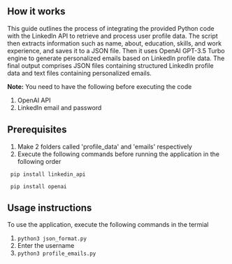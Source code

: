 ## How it works

This guide outlines the process of integrating the provided Python code with the LinkedIn API to retrieve and process user profile data. The script then extracts information such as name, about, education, skills, and work experience, and saves it to a JSON file. Then it uses OpenAI GPT-3.5 Turbo engine to generate personalized emails based on LinkedIn profile data. The final output comprises JSON files containing structured LinkedIn profile data and text files containing personalized emails.

**Note:** You need to have the following before executing the code
1. OpenAI API
2. LinkedIn email and password


## Prerequisites
1. Make 2 folders called 'profile_data' and 'emails' respectively
2. Execute the following commands before running the application in the following order
   
 `` pip install linkedin_api``

 `` pip install openai``

## Usage instructions
To use the application, execute the following commands in the termial
1. ``python3 json_format.py``
2. Enter the username
3. ``python3 profile_emails.py``
